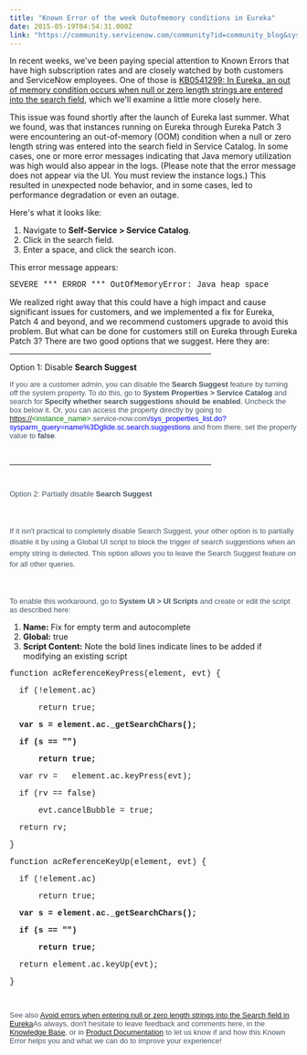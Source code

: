 ```yaml
---
title: "Known Error of the week Outofmemory conditions in Eureka"
date: 2015-05-19T04:54:31.000Z
link: "https://community.servicenow.com/community?id=community_blog&sys_id=c33e22addbd0dbc01dcaf3231f96191b"
---
```

<p>In recent weeks, we've been paying special attention to Known Errors that have high subscription rates and are closely watched by both customers and ServiceNow employees. One of those is <a title="i.service-now.com/kb_view.do?sys_kb_id=2daecd8e6f4b61402f250bae9f3ee4e5" href="https://hi.service-now.com/kb_view.do?sys_kb_id=2daecd8e6f4b61402f250bae9f3ee4e5">KB0541299: In Eureka, an out of memory condition occurs when null or zero length strings are entered into the search field</a>, which we'll examine a little more closely here.</p><p></p><p>This issue was found shortly after the launch of Eureka last summer. What we found, was that instances running on Eureka through Eureka Patch 3 were encountering an out-of-memory (OOM) condition when a null or zero length string was entered into the search field in Service Catalog. In some cases, one or more error messages indicating that Java memory utilization was high would also appear in the logs. (Please note that the error message does not appear via the UI. You must review the instance logs.) This resulted in unexpected node behavior, and in some cases, led to performance degradation or even an outage.</p><p></p><p>Here's what it looks like:</p><p></p><ol><li>Navigate to <strong>Self-Service &gt; Service Catalog</strong>.</li><li>Click in the search field.</li><li>Enter a space, and click the search icon.</li></ol><p></p><p>This error message appears:</p><p></p><p><span style="font-family: 'courier new', courier;">SEVERE *** ERROR *** OutOfMemoryError: Java heap space</span></p><p></p><p>We realized right away that this could have a high impact and cause significant issues for customers, and we implemented a fix for Eureka, Patch 4 and beyond, and we recommend customers upgrade to avoid this problem. But what can be done for customers still on Eureka through Eureka Patch 3? There are two good options that we suggest. Here they are:</p><p></p><hr width="70%"/><p></p><p>Option 1: Disable <strong>Search Suggest</strong></p><p></p><p><span style="color: #485563; font-family: Arial; font-size: 13px;">If you are a customer admin, you can disable the <strong>Search Suggest</strong> feature by turning off the system property. To do this, go to <strong>System Properties &gt; Service Catalog</strong> and search for <strong>Specify whether search suggestions should be enabled</strong>. Uncheck the box below it.</span><span style="color: #485563; font-family: Arial; font-size: 13px;"><span> Or, you can access the property directly by going to </span><a title="" _jive_internal="true" href="/" rel="nofollow" target="_blank">https://</a><span style="color: #008000;">&lt;instance_name&gt;</span>.service-now.com<span style="color: #0000ff;">/sys_properties_list.do?sysparm_query=name%3Dglide.sc.search.suggestions</span> and from there, set the property value to <strong>false</strong>. </span></p><p><span style="color: #485563; font-family: Arial; font-size: 13px;"><br/></span></p><hr width="70%"/><p><span style="color: #485563; font-family: Arial; font-size: 13px;"><br/></span></p><p><span style="color: #485563; font-family: Arial; font-size: 13px;">Option 2: Partially disable <strong>Search Suggest</strong></span></p><p><span style="color: #485563; font-family: Arial; font-size: 13px; line-height: 1.5em;"><br/></span></p><p><span style="color: #485563; font-family: Arial; font-size: 13px; line-height: 1.5em;">If it isn't practical to completely disable Search Suggest, your other option is to partially disable it by using a Global UI script to block the trigger of search suggestions when an empty string is detected. This option allows you to leave the Search Suggest feature<em> on</em> for all other queries.   </span></p><p><span style="color: #485563; font-family: Arial; font-size: 13px; line-height: 1.5em;"><br/></span></p><p style="margin-bottom: 9px; color: #485563; font-family: Arial; font-size: 13px;">To enable this workaround, go to <strong>System UI &gt; UI Scripts</strong> and create or edit the script as described here:</p><ol><li><strong>Name:</strong> Fix for empty term and autocomplete</li><li><strong>Global:</strong> true</li><li><strong>Script Content:</strong> Note the bold lines indicate lines to be added if modifying an existing script</li></ol><p></p><p><span style="font-family: 'courier new', courier;">function acReferenceKeyPress(element, evt) {</span></p><p><span style="font-family: 'courier new', courier;">   if (!element.ac)</span></p><p><span style="font-family: 'courier new', courier;">       return true;</span></p><p></p><p><span style="font-family: 'courier new', courier;"><strong>   var s = element.ac._getSearchChars();</strong></span></p><p><span style="font-family: 'courier new', courier;"><strong>   if (s == "")</strong></span></p><p><span style="font-family: 'courier new', courier;"><strong>       return true;</strong></span></p><p></p><p><span style="font-family: 'courier new', courier;">   var rv =   element.ac.keyPress(evt);</span></p><p><span style="font-family: 'courier new', courier;">   if (rv == false)</span></p><p><span style="font-family: 'courier new', courier;">       evt.cancelBubble = true;</span></p><p></p><p><span style="font-family: 'courier new', courier;">   return rv;</span></p><p><span style="font-family: 'courier new', courier;">}</span></p><p></p><p><span style="font-family: 'courier new', courier;">function acReferenceKeyUp(element, evt) {</span></p><p><span style="font-family: 'courier new', courier;">   if (!element.ac)</span></p><p><span style="font-family: 'courier new', courier;">       return true;</span></p><p></p><p><span style="font-family: 'courier new', courier;"><strong>   var s = element.ac._getSearchChars();</strong></span></p><p><span style="font-family: 'courier new', courier;"><strong>   if (s == "")</strong></span></p><p><span style="font-family: 'courier new', courier;"><strong>       return true;</strong></span></p><p></p><p><span style="font-family: 'courier new', courier;">   return element.ac.keyUp(evt);</span></p><p><span style="font-family: 'courier new', courier;">}</span></p><p><span style="color: #485563; font-family: Arial; font-size: 13px;"><br/></span></p><p><span style="color: #485563; font-family: Arial; font-size: 13px;">See also <a __default_attr="4044" __jive_macro_name="blogpost" class="jive_macro jive_macro_blogpost" data-orig-content="Avoid errors when entering null or zero length strings into the Search field in Eureka" href="/community?id=community_blog&sys_id=1d3daae5dbd0dbc01dcaf3231f961903" modifiedtitle="true" title="Avoid errors when entering null or zero length strings into the Search field in Eureka. ">Avoid errors when entering null or zero length strings into the Search field in Eureka</a>As always, don't hesitate to leave feedback and comments here, in the <a title="i.service-now.com/kb_home.do" href="https://hi.service-now.com/kb_home.do">Knowledge Base</a>, or in <a title="ki.servicenow.com/index.php?title=Main_Page#gsc.tab=0" href="http://wiki.servicenow.com/index.php?title=Main_Page#gsc.tab=0">Product Documentation</a> to let us know if and how this Known Error helps you and what we can do to improve your experience!<br/></span></p>